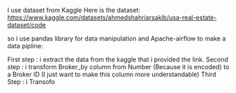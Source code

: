 I use dataset from Kaggle 
Here is the dataset: https://www.kaggle.com/datasets/ahmedshahriarsakib/usa-real-estate-dataset/code

so i use pandas library for data manipulation and Apache-airflow to make a data pipline:

First step : i extract the data from the kaggle that i provided the link.
Second step : i transform Broker_by column from Number (Because it is encoded) to a Broker ID (I just want to make this column more understandable)
Third Step : i Transofo
